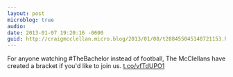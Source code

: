 ```yaml
---
layout: post
microblog: true
audio: 
date: 2013-01-07 19:20:16 -0600
guid: http://craigmcclellan.micro.blog/2013/01/08/t288455045148721153.html
---
```

For anyone watching #TheBachelor instead of football, The McClellans have created a bracket if you'd like to join us. [t.co/vfTdUPO1](https://t.co/vfTdUPO1)

